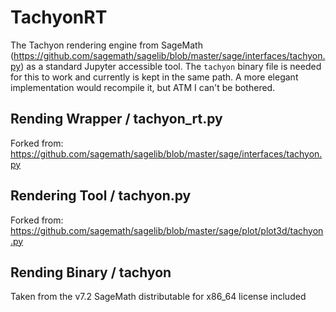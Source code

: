 # TachyonRT
The Tachyon rendering engine from SageMath (https://github.com/sagemath/sagelib/blob/master/sage/interfaces/tachyon.py) as a standard Jupyter accessible tool. The ```tachyon``` binary file is needed for this to work and currently is kept in the same path. A more elegant implementation would recompile it, but ATM I can't be bothered. 


## Rending Wrapper / tachyon_rt.py
Forked from:
https://github.com/sagemath/sagelib/blob/master/sage/interfaces/tachyon.py

## Rendering Tool / tachyon.py
Forked from:
https://github.com/sagemath/sagelib/blob/master/sage/plot/plot3d/tachyon.py

## Rending Binary / tachyon
Taken from the v7.2 SageMath distributable for x86_64 license included